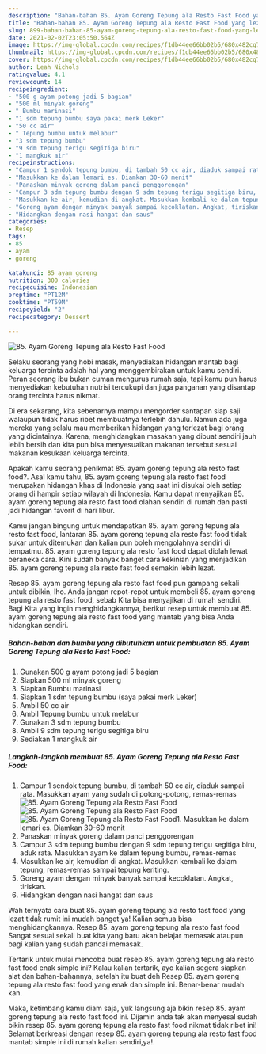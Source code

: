 ```yaml
---
description: "Bahan-bahan 85. Ayam Goreng Tepung ala Resto Fast Food yang lezat dan Mudah Dibuat"
title: "Bahan-bahan 85. Ayam Goreng Tepung ala Resto Fast Food yang lezat dan Mudah Dibuat"
slug: 899-bahan-bahan-85-ayam-goreng-tepung-ala-resto-fast-food-yang-lezat-dan-mudah-dibuat
date: 2021-02-02T23:05:50.564Z
image: https://img-global.cpcdn.com/recipes/f1db44ee66bb02b5/680x482cq70/85-ayam-goreng-tepung-ala-resto-fast-food-foto-resep-utama.jpg
thumbnail: https://img-global.cpcdn.com/recipes/f1db44ee66bb02b5/680x482cq70/85-ayam-goreng-tepung-ala-resto-fast-food-foto-resep-utama.jpg
cover: https://img-global.cpcdn.com/recipes/f1db44ee66bb02b5/680x482cq70/85-ayam-goreng-tepung-ala-resto-fast-food-foto-resep-utama.jpg
author: Leah Nichols
ratingvalue: 4.1
reviewcount: 14
recipeingredient:
- "500 g ayam potong jadi 5 bagian"
- "500 ml minyak goreng"
- " Bumbu marinasi"
- "1 sdm tepung bumbu saya pakai merk Leker"
- "50 cc air"
- " Tepung bumbu untuk melabur"
- "3 sdm tepung bumbu"
- "9 sdm tepung terigu segitiga biru"
- "1 mangkuk air"
recipeinstructions:
- "Campur 1 sendok tepung bumbu, di tambah 50 cc air, diaduk sampai rata. Masukkan ayam yang sudah di potong-potong, remas-remas"
- "Masukkan ke dalam lemari es. Diamkan 30-60 menit"
- "Panaskan minyak goreng dalam panci penggorengan"
- "Campur 3 sdm tepung bumbu dengan 9 sdm tepung terigu segitiga biru, aduk rata. Masukkan ayam ke dalam tepung bumbu, remas-remas"
- "Masukkan ke air, kemudian di angkat. Masukkan kembali ke dalam tepung, remas-remas sampai tepung keriting."
- "Goreng ayam dengan minyak banyak sampai kecoklatan. Angkat, tiriskan."
- "Hidangkan dengan nasi hangat dan saus"
categories:
- Resep
tags:
- 85
- ayam
- goreng

katakunci: 85 ayam goreng 
nutrition: 300 calories
recipecuisine: Indonesian
preptime: "PT12M"
cooktime: "PT59M"
recipeyield: "2"
recipecategory: Dessert

---
```



![85. Ayam Goreng Tepung ala Resto Fast Food](https://img-global.cpcdn.com/recipes/f1db44ee66bb02b5/680x482cq70/85-ayam-goreng-tepung-ala-resto-fast-food-foto-resep-utama.jpg)

Selaku seorang yang hobi masak, menyediakan hidangan mantab bagi keluarga tercinta adalah hal yang menggembirakan untuk kamu sendiri. Peran seorang ibu bukan cuman mengurus rumah saja, tapi kamu pun harus menyediakan kebutuhan nutrisi tercukupi dan juga panganan yang disantap orang tercinta harus nikmat.

Di era  sekarang, kita sebenarnya mampu mengorder santapan siap saji walaupun tidak harus ribet membuatnya terlebih dahulu. Namun ada juga mereka yang selalu mau memberikan hidangan yang terlezat bagi orang yang dicintainya. Karena, menghidangkan masakan yang dibuat sendiri jauh lebih bersih dan kita pun bisa menyesuaikan makanan tersebut sesuai makanan kesukaan keluarga tercinta. 



Apakah kamu seorang penikmat 85. ayam goreng tepung ala resto fast food?. Asal kamu tahu, 85. ayam goreng tepung ala resto fast food merupakan hidangan khas di Indonesia yang saat ini disukai oleh setiap orang di hampir setiap wilayah di Indonesia. Kamu dapat menyajikan 85. ayam goreng tepung ala resto fast food olahan sendiri di rumah dan pasti jadi hidangan favorit di hari libur.

Kamu jangan bingung untuk mendapatkan 85. ayam goreng tepung ala resto fast food, lantaran 85. ayam goreng tepung ala resto fast food tidak sukar untuk ditemukan dan kalian pun boleh mengolahnya sendiri di tempatmu. 85. ayam goreng tepung ala resto fast food dapat diolah lewat beraneka cara. Kini sudah banyak banget cara kekinian yang menjadikan 85. ayam goreng tepung ala resto fast food semakin lebih lezat.

Resep 85. ayam goreng tepung ala resto fast food pun gampang sekali untuk dibikin, lho. Anda jangan repot-repot untuk membeli 85. ayam goreng tepung ala resto fast food, sebab Kita bisa menyajikan di rumah sendiri. Bagi Kita yang ingin menghidangkannya, berikut resep untuk membuat 85. ayam goreng tepung ala resto fast food yang mantab yang bisa Anda hidangkan sendiri.

<!--inarticleads1-->

##### Bahan-bahan dan bumbu yang dibutuhkan untuk pembuatan 85. Ayam Goreng Tepung ala Resto Fast Food:

1. Gunakan 500 g ayam potong jadi 5 bagian
1. Siapkan 500 ml minyak goreng
1. Siapkan  Bumbu marinasi
1. Siapkan 1 sdm tepung bumbu (saya pakai merk Leker)
1. Ambil 50 cc air
1. Ambil  Tepung bumbu untuk melabur
1. Gunakan 3 sdm tepung bumbu
1. Ambil 9 sdm tepung terigu segitiga biru
1. Sediakan 1 mangkuk air




<!--inarticleads2-->

##### Langkah-langkah membuat 85. Ayam Goreng Tepung ala Resto Fast Food:

1. Campur 1 sendok tepung bumbu, di tambah 50 cc air, diaduk sampai rata. Masukkan ayam yang sudah di potong-potong, remas-remas
<img src="https://img-global.cpcdn.com/steps/64fd9e0c5edccb72/160x128cq70/85-ayam-goreng-tepung-ala-resto-fast-food-langkah-memasak-1-foto.jpg" alt="85. Ayam Goreng Tepung ala Resto Fast Food"><img src="https://img-global.cpcdn.com/steps/fef30d6834eb9ca6/160x128cq70/85-ayam-goreng-tepung-ala-resto-fast-food-langkah-memasak-1-foto.jpg" alt="85. Ayam Goreng Tepung ala Resto Fast Food"><img src="https://img-global.cpcdn.com/steps/530274437d236c60/160x128cq70/85-ayam-goreng-tepung-ala-resto-fast-food-langkah-memasak-1-foto.jpg" alt="85. Ayam Goreng Tepung ala Resto Fast Food">1. Masukkan ke dalam lemari es. Diamkan 30-60 menit
1. Panaskan minyak goreng dalam panci penggorengan
1. Campur 3 sdm tepung bumbu dengan 9 sdm tepung terigu segitiga biru, aduk rata. Masukkan ayam ke dalam tepung bumbu, remas-remas
1. Masukkan ke air, kemudian di angkat. Masukkan kembali ke dalam tepung, remas-remas sampai tepung keriting.
1. Goreng ayam dengan minyak banyak sampai kecoklatan. Angkat, tiriskan.
1. Hidangkan dengan nasi hangat dan saus




Wah ternyata cara buat 85. ayam goreng tepung ala resto fast food yang lezat tidak rumit ini mudah banget ya! Kalian semua bisa menghidangkannya. Resep 85. ayam goreng tepung ala resto fast food Sangat sesuai sekali buat kita yang baru akan belajar memasak ataupun bagi kalian yang sudah pandai memasak.

Tertarik untuk mulai mencoba buat resep 85. ayam goreng tepung ala resto fast food enak simple ini? Kalau kalian tertarik, ayo kalian segera siapkan alat dan bahan-bahannya, setelah itu buat deh Resep 85. ayam goreng tepung ala resto fast food yang enak dan simple ini. Benar-benar mudah kan. 

Maka, ketimbang kamu diam saja, yuk langsung aja bikin resep 85. ayam goreng tepung ala resto fast food ini. Dijamin anda tak akan menyesal sudah bikin resep 85. ayam goreng tepung ala resto fast food nikmat tidak ribet ini! Selamat berkreasi dengan resep 85. ayam goreng tepung ala resto fast food mantab simple ini di rumah kalian sendiri,ya!.

